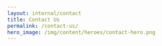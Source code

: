 ```yaml
---
layout: internal/contact
title: Contact Us
permalink: /contact-us/
hero_image: /img/content/heroes/contact-hero.png
---
```


<!--- This child document initializes the page in Jekyll. -->